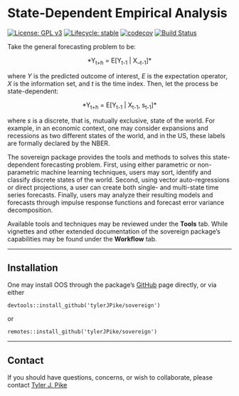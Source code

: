 # State-Dependent Empirical Analysis  

<!-- badges: start -->
[![License: GPL v3](https://img.shields.io/badge/License-GPL%20v3-blue.svg)](http://www.gnu.org/licenses/gpl-3.0)
[![Lifecycle: stable](https://img.shields.io/badge/lifecycle-stable-brightgreen.svg)](https://lifecycle.r-lib.org/articles/stages.html)
[![codecov](https://codecov.io/gh/tylerJPike/sovereign/branch/main/graph/badge.svg?token=WXLWR6H93B)](https://codecov.io/gh/tylerJPike/sovereign)
[![Build Status](https://travis-ci.org/tylerJPike/sovereign.svg?branch=main)](https://travis-ci.org/tylerJPike/sovereign)  
<!-- badges: end -->


Take the general forecasting problem to be:

<p style="text-align: center;">
*Y<sub>t+h</sub> = E[Y<sub>t-1</sub> | X_<sub>t-1</sub>]*
</p>

where *Y* is the predicted outcome of interest, *E* is the expectation operator, *X* is the information set, and *t* is the time index. Then, let the process be state-dependent:

<p style="text-align: center;">
*Y<sub>t+h</sub> = E[Y<sub>t-1</sub> | X<sub>t-1</sub>, s<sub>t-1</sub>]*
</p>

where *s* is a discrete, that is, mutually exclusive, state of the world. For example, in an economic context, one may consider expansions and recessions as two different states of the world, and in the US, these labels are formally declared by the NBER.  

The sovereign package provides the tools and methods to solves this state-dependent forecasting problem. First, using either parametric or non-parametric machine learning techniques, users may sort, identify and classify discrete states of the world. Second, using vector auto-regressions or direct projections, a user can create both single- and multi-state time series forecasts. Finally, users may analyze their resulting models and forecasts through impulse response functions and forecast error variance decomposition.  

Available tools and techniques may be reviewed under the **Tools** tab. While vignettes and other extended documentation of the sovereign package’s capabilities may be found under the **Workflow** tab.

----

## Installation 

One may install OOS through the package’s [GitHub](https://github.com/tylerJPike/sovereign) page directly, or via either

    devtools::install_github('tylerJPike/sovereign')

or

    remotes::install_github('tylerJPike/sovereign')

---
## Contact
If you should have questions, concerns, or wish to collaborate, please contact [Tyler J. Pike](https://tylerjpike.github.io/)
